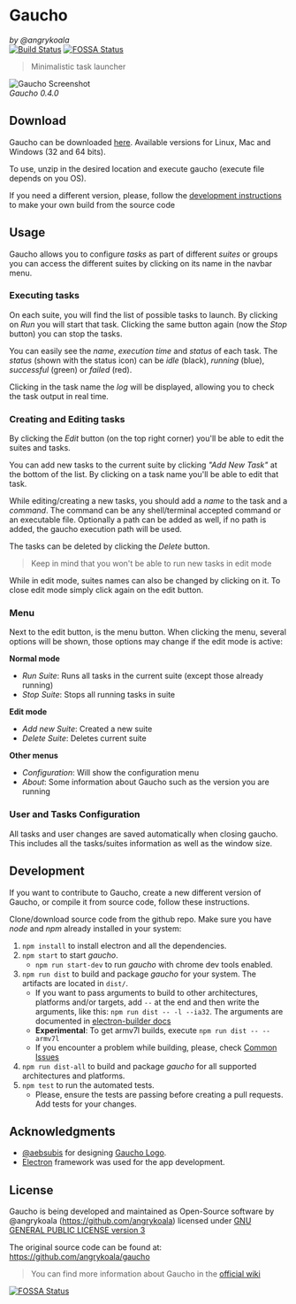 Gaucho
======
_by @angrykoala_    
[![Build Status](https://travis-ci.org/angrykoala/gaucho.svg?branch=master)](https://travis-ci.org/angrykoala/gaucho)
[![FOSSA Status](https://app.fossa.io/api/projects/git%2Bgithub.com%2Fangrykoala%2Fgaucho.svg?type=shield)](https://app.fossa.io/projects/git%2Bgithub.com%2Fangrykoala%2Fgaucho?ref=badge_shield)

> Minimalistic task launcher

![Gaucho Screenshot](https://user-images.githubusercontent.com/5960567/32335225-a59d59d2-bfec-11e7-9f5f-73b432d5e82d.png)   
_Gaucho 0.4.0_

## Download

Gaucho can be downloaded [here](https://github.com/angrykoala/gaucho/releases).
Available versions for Linux, Mac and Windows (32 and 64 bits).

To use, unzip in the desired location and execute gaucho (execute file depends on you OS).

If you need a different version, please, follow the [development instructions](#development) to make your own build from the source code

## Usage
Gaucho allows you to configure _tasks_ as part of different _suites_ or groups you can access the different suites by clicking on its name in the navbar menu.

### Executing tasks
On each suite, you will find the list of possible tasks to launch. By clicking on _Run_ you will start that task. Clicking the same button again (now the _Stop_ button) you can stop the tasks.

You can easily see the _name_, _execution time_ and _status_ of each task. The _status_ (shown with the status icon) can be _idle_ (black), _running_ (blue), _successful_ (green) or _failed_ (red).

Clicking in the task name the _log_ will be displayed, allowing you to check the task output in real time.

### Creating and Editing tasks
By clicking the _Edit_ button (on the top right corner) you'll be able to edit the suites and tasks.

You can add new tasks to the current suite by clicking _"Add New Task"_ at the bottom of the list. By clicking on a task name you'll be able to edit that task.

While editing/creating a new tasks, you should add a _name_ to the task and a _command_. The command can be any shell/terminal accepted command or an executable file. Optionally a path can be added as well, if no path is added, the gaucho execution path will be used.

The tasks can be deleted by clicking the _Delete_ button.

> Keep in mind that you won't be able to run new tasks in edit mode

While in edit mode, suites names can also be changed by clicking on it. To close edit mode simply click again on the edit button.

### Menu
Next to the edit button, is the menu button. When clicking the menu, several options will be shown, those options may change if the edit mode is active:

**Normal mode**   
* _Run Suite_: Runs all tasks in the current suite (except those already running)
* _Stop Suite_: Stops all running tasks in suite

**Edit mode**  
* _Add new Suite_: Created a new suite
* _Delete Suite_: Deletes current suite

**Other menus**
* _Configuration_: Will show the configuration menu
* _About_: Some information about Gaucho such as the version you are running

### User and Tasks Configuration
All tasks and user changes are saved automatically when closing gaucho. This includes all the tasks/suites information as well as the window size.


## Development
If you want to contribute to Gaucho, create a new different version of Gaucho, or compile it from source code, follow these instructions.

Clone/download source code from the github repo. Make sure you have _node_ and _npm_ already installed in your system:

1. `npm install` to install electron and all the dependencies.
2. `npm start` to start _gaucho_.
    * `npm run start-dev` to run _gaucho_ with chrome dev tools enabled.
3. `npm run dist` to build and package _gaucho_ for your system. The artifacts are located in `dist/`.
    * If you want to pass arguments to build to other architectures, platforms and/or targets, add `--` at the end and then write the arguments, like this: `npm run dist -- -l --ia32`. The arguments are documented in [electron-builder docs](https://www.electron.build/cli)
    * **Experimental**: To get armv7l builds, execute `npm run dist -- --armv7l`
    * If you encounter a problem while building, please, check [Common Issues](https://github.com/angrykoala/gaucho/wiki/Common-Issues)
4. `npm run dist-all` to build and package _gaucho_ for all supported architectures and platforms.
5. `npm test` to run the automated tests.
    * Please, ensure the tests are passing before creating a pull requests. Add tests for your changes.

## Acknowledgments

* [@aebsubis](https://github.com/aebsubis) for designing [Gaucho Logo](https://github.com/angrykoala/gaucho/blob/master/resources/logos/gaucho_logo.png).
* [Electron](https://electron.atom.io)  framework was used for the app development.


## License
Gaucho is being developed and maintained as Open-Source software by @angrykoala (https://github.com/angrykoala) licensed under [GNU GENERAL PUBLIC LICENSE version 3](https://github.com/angrykoala/gaucho/blob/master/LICENSE)

The original source code can be found at: <https://github.com/angrykoala/gaucho>

> You can find more information about Gaucho in the [official wiki](https://github.com/angrykoala/gaucho/wiki)


[![FOSSA Status](https://app.fossa.io/api/projects/git%2Bgithub.com%2Fangrykoala%2Fgaucho.svg?type=large)](https://app.fossa.io/projects/git%2Bgithub.com%2Fangrykoala%2Fgaucho?ref=badge_large)